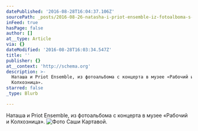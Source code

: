 ```yaml
---
datePublished: '2016-08-28T16:04:37.106Z'
sourcePath: _posts/2016-08-26-natasha-i-priot-ensemble-iz-fotoalboma-s-koncerta-v-muzee.md
inFeed: true
hasPage: false
author: []
at__type: Article
via: {}
dateModified: '2016-08-28T16:03:34.547Z'
title: ''
publisher: {}
at__context: 'http://schema.org'
description: >-
  Наташа и Priot Ensemble, из фотоальбома с концерта в музее «Рабочий и
  Колхозница».
starred: false
_type: Blurb

---
```

Наташа и Priot Ensemble, из фотоальбома с концерта в музее «Рабочий и Колхозница».
![Фото Саши Картавой.](https://the-grid-user-content.s3-us-west-2.amazonaws.com/16300fa7-fd3a-4b57-87e9-4f5d2cf454f6.jpg)